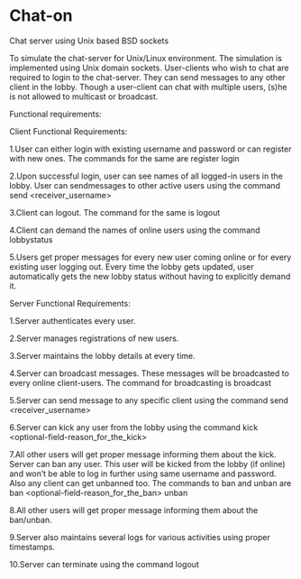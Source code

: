 # Chat-on
Chat server using Unix based BSD sockets

To simulate the chat-server for Unix/Linux environment. The simulation is implemented using Unix domain sockets. User-clients
who wish to chat are required to login to the chat-server. They can send messages to any other client in the lobby. Though a user-client can chat with multiple users, (s)he is not allowed to multicast or broadcast.

Functional requirements:

Client Functional Requirements:

1.User can either login with existing username and password or can register with new ones. The
commands for the same are
register <username> <password>
login <username> <password>

2.Upon successful login, user can see names of all logged-in users in the lobby. User can sendmessages to other active users using the command
send <receiver_username> <message>

3.Client can logout. The command for the same is
logout

4.Client can demand the names of online users using the command
lobbystatus

5.Users get proper messages for every new user coming online or for every existing user logging out.
Every time the lobby gets updated, user automatically gets the new lobby status without having to explicitly demand it.

Server Functional Requirements:

1.Server authenticates every user.

2.Server manages registrations of new users.

3.Server maintains the lobby details at every time.

4.Server can broadcast messages. These messages will be broadcasted to every online client-users. The command for broadcasting is
broadcast <message>

5.Server can send message to any specific client using the command
send <receiver_username> <message>

6.Server can kick any user from the lobby using the command
kick <username> <optional-field-reason_for_the_kick>

7.All other users will get proper message informing them about the kick.
Server can ban any user. This user will be kicked from the lobby (if online) and won’t be able to
log in further using same username and password. Also any client can get unbanned too. The commands to ban and unban are
ban <username> <optional-field-reason_for_the_ban>
unban <username>

8.All other users will get proper message informing them about the ban/unban.

9.Server also maintains several logs for various activities using proper timestamps.

10.Server can terminate using the command
logout
